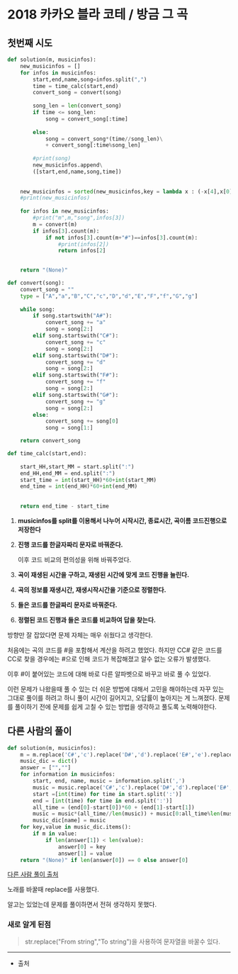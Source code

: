 # 2018 카카오 블라 코테 / 방금 그 곡

## 첫번째 시도

```python
def solution(m, musicinfos):
    new_musicinfos = []
    for infos in musicinfos:
        start,end,name,song=infos.split(",")
        time = time_calc(start,end)
        convert_song = convert(song)
        
        song_len = len(convert_song)
        if time <= song_len:
            song = convert_song[:time]
            
        else:
            song = convert_song*(time//song_len)\
            + convert_song[:time%song_len]
        
        #print(song)
        new_musicinfos.append\
        ([start,end,name,song,time])
    
    
    new_musicinfos = sorted(new_musicinfos,key = lambda x : (-x[4],x[0]))
    #print(new_musicinfos)
    
    for infos in new_musicinfos:
        #print("m",m,"song",infos[3])
        m = convert(m)
        if infos[3].count(m):
            if not infos[3].count(m+"#")==infos[3].count(m):
                #print(infos[2])
                return infos[2]
        

    return "(None)"

def convert(song):
    convert_song = ""
    type = ["A","a","B","C","c","D","d","E","F","f","G","g"]
    
    while song:
        if song.startswith("A#"):
            convert_song += "a"
            song = song[2:]
        elif song.startswith("C#"):
            convert_song += "c"
            song = song[2:]
        elif song.startswith("D#"):
            convert_song += "d"
            song = song[2:]
        elif song.startswith("F#"):
            convert_song += "f"
            song = song[2:]
        elif song.startswith("G#"):
            convert_song += "g"
            song = song[2:]
        else:
            convert_song += song[0]
            song = song[1:]

    return convert_song

def time_calc(start,end):
    
    start_HH,start_MM = start.split(":")
    end_HH,end_MM = end.split(":")
    start_time = int(start_HH)*60+int(start_MM)
    end_time = int(end_HH)*60+int(end_MM)
    
    
    return end_time - start_time
```

1. __musicinfos를 split를 이용해서 나누어 시작시간, 종료시간, 곡이름 코드진행으로 저장한다__

2. __진행 코드를 한글자짜리 문자로 바꿔준다.__

   이후 코드 비교의 편의성을 위해 바꿔주었다. 

3. __곡이 재생된 시간을 구하고, 재생된 시간에 맞게 코드 진행을 늘린다.__

4. __곡의 정보를 재생시간,  재생시작시간을 기준으로 정렬한다.__

5. __들은 코드를 한글짜리 문자로 바꿔준다.__

6. __정렬된 코드 진행과 들은 코드를 비교하여 답을 찾는다.__



방향만 잘 잡았다면 문제 자체는 매우 쉬웠다고 생각한다.

처음에는 곡의 코드를 #을 포함해서 계산을 하려고 했었다. 하지만 CC# 같은 코드를 CC로 찾을 경우에는 #으로 인해 코드가 복잡해졌고 알수 없는 오류가 발생했다.

이후 #이 붙어있는 코드에 대해 바로 다른 알파벳으로 바꾸고 바로 풀 수 있었다.

이런 문제가 나왔을때 풀 수 있는 더 쉬운 방법에 대해서 고민을 해야하는데 자꾸 있는 그대로 풀이를 하려고 하니 풀이 시간이 길어지고, 오답률이 높아지는 게 느껴졌다.
문제를 풀이하기 전에 문제를 쉽게 고칠 수 있는 방법을 생각하고 풀도록 노력해야한다.



## 다른 사람의 풀이

```python
def solution(m, musicinfos):
    m = m.replace('C#','c').replace('D#','d').replace('E#','e').replace('F#','f').replace('G#','g').replace('A#','a')
    music_dic = dict()
    answer = ["",""]
    for information in musicinfos:
        start, end, name, music = information.split(',')
        music = music.replace('C#','c').replace('D#','d').replace('E#','e').replace('F#','f').replace('G#','g').replace('A#','a')
        start =[int(time) for time in start.split(':')]
        end = [int(time) for time in end.split(':')]
        all_time = (end[0]-start[0])*60 + (end[1]-start[1])
        music = music*(all_time//len(music)) + music[0:all_time%len(music)]
        music_dic[name] = music
    for key,value in music_dic.items():
        if m in value:
            if len(answer[1]) < len(value): 
                answer[0] = key
                answer[1] = value
    return "(None)" if len(answer[0]) == 0 else answer[0]
```

[다른 사람 풀이 출처][codelink]

노래를 바꿀때 replace를 사용했다.

알고는 있었는데 문제를 풀이하면서 전혀 생각하지 못했다.

### 새로 알게 된점

> str.replace("From string","To string")을 사용하여 문자열을 바꿀수 있다.











___

* 출처

[codelink]: https://m.blog.naver.com/jaeyoon_95/221758073646 "풀이 보러가기"



